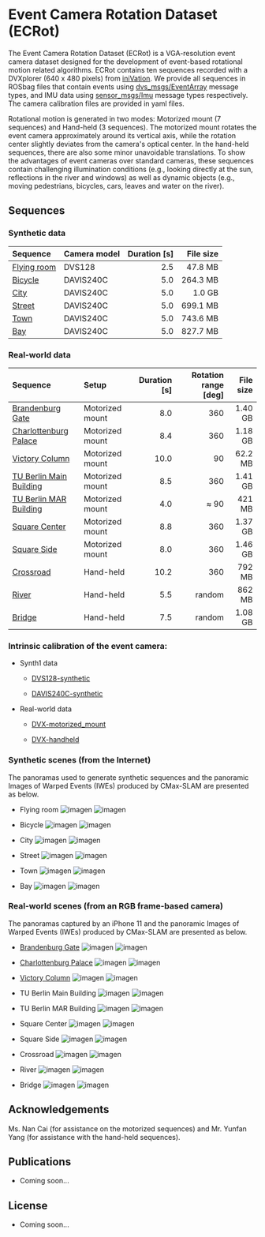 # Event Camera Rotation Dataset (ECRot)
The Event Camera Rotation Dataset (ECRot) is a VGA-resolution event camera dataset designed for the development of event-based rotational motion related algorithms. ECRot contains ten sequences recorded with a DVXplorer (640 x 480 pixels) from [iniVation](https://inivation.com/). We provide all sequences in ROSbag files that contain events using [dvs_msgs/EventArray](https://github.com/uzh-rpg/rpg_dvs_ros/blob/master/dvs_msgs/msg/EventArray.msg) message types, and IMU data using [sensor_msgs/Imu](http://docs.ros.org/en/api/sensor_msgs/html/msg/Imu.html) message types respectively. The camera calibration files are provided in yaml files.

Rotational motion is generated in two modes: Motorized mount (7 sequences) and Hand-held (3 sequences). The motorized mount rotates the event camera approximately around its vertical axis, while the rotation center slightly deviates from the camera's optical center. In the hand-held sequences, there are also some minor unavoidable translations. To show the advantages of event cameras over standard cameras, these sequences contain challenging illumination conditions (e.g., looking directly at the sun, reflections in the river and windows) as well as dynamic objects (e.g., moving pedestrians, bicycles, cars, leaves and water on the river).

<!-- An event camera dataset for rotational motion study

## News

- TODO -->


## Sequences

### Synthetic data

| Sequence | Camera model | Duration [s] | File size |
| :-----| :-----| ----: | ----: |
| [Flying room]() | DVS128 | 2.5 | 47.8 MB |
| [Bicycle]() | DAVIS240C | 5.0 | 264.3 MB |
| [City]() | DAVIS240C | 5.0 | 1.0 GB |
| [Street]() | DAVIS240C | 5.0 | 699.1 MB |
| [Town]() | DAVIS240C | 5.0 | 743.6 MB |
| [Bay]() | DAVIS240C | 5.0 | 827.7 MB |

### Real-world data

| Sequence | Setup | Duration [s] | Rotation range [deg] | File size |
| :-----| :-----| ----: | ----: | ----: |
| [Brandenburg Gate](https://drive.google.com/drive/folders/1k8C2ngoSKyy9yZOoFwEZWAGs2Utygz5Z?usp=share_link) | Motorized mount | 8.0 | 360 | 1.40 GB |
| [Charlottenburg Palace](https://drive.google.com/drive/folders/1_1tGqoZB4BnVk4Vt4OnlNTCKV4oXzWw1?usp=share_link) | Motorized mount | 8.4 | 360 | 1.18 GB |
| [Victory Column](https://drive.google.com/drive/folders/1MbKtWNnaJ_l4iKyW8M0FA6McqKv-X3nc?usp=share_link) | Motorized mount  | 10.0 | 90 | 62.2 MB |
| [TU Berlin Main Building](https://drive.google.com/drive/folders/1LSo-IyDAQdHpMJwYjzcVXaM6Yms-8X6k?usp=share_link) | Motorized mount | 8.5 | 360 | 1.41 GB |
| [TU Berlin MAR Building](https://drive.google.com/drive/folders/1uX4DrY5YoCCyEClXmNiE90_fpoZIrED6?usp=share_link) | Motorized mount | 4.0 | $\approx$ 90 | 421 MB |
| [Square Center](https://drive.google.com/drive/folders/18gVBZSuy2qbyLIwg0kNjVy3_1gkuslia?usp=share_link) | Motorized mount  | 8.8 | 360 | 1.37 GB |
| [Square Side](https://drive.google.com/drive/folders/14hbk54NcUG6uOrsdKqaOzDprQyaxyvNX?usp=share_link) | Motorized mount | 8.0 | 360 | 1.46 GB |
| [Crossroad](https://drive.google.com/file/d/1misnorq_iyK-uMfZWadDMu0RxF10dMN9/view?usp=share_link) | Hand-held | 10.2 | 360 | 792 MB |
| [River](https://drive.google.com/drive/folders/1USBO6u9tgF-YVMqNABKMDEQwa3peOlH5?usp=share_link) | Hand-held | 5.5 | random | 862 MB |
| [Bridge](https://drive.google.com/drive/folders/1BArPM4voy290iZDDwnoOaBlLZ-YdTQqH?usp=share_link) | Hand-held | 7.5 | random | 1.08 GB |

### Intrinsic calibration of the event camera:

- Synth1 data
  * [DVS128-synthetic]()

  * [DAVIS240C-synthetic]()

- Real-world data
  * [DVX-motorized_mount](https://drive.google.com/file/d/1NqmTqD_S-3Ff0YsgIvEJdnzrZ4Lu0lNy/view?usp=share_link)

  * [DVX-handheld](https://drive.google.com/file/d/1c12Y8s3klhSWhw8D5xvoi7zOqdrMDt4m/view?usp=share_link)

### Synthetic scenes (from the Internet)

The panoramas used to generate synthetic sequences and the panoramic Images of Warped Events (IWEs) produced by CMax-SLAM are presented as below.

- Flying room
![imagen](images/panoramas/synth_data/flyring_room.jpg)
![imagen](images/iwe/synth_data/flyring_room.png)

- Bicycle
![imagen](images/panoramas/synth_data/bicycle.jpg)
![imagen](images/iwe/synth_data/bicycle.png)

- City
![imagen](images/panoramas/synth_data/city.jpg)
![imagen](images/iwe/synth_data/city.png)

- Street
![imagen](images/panoramas/synth_data/street.jpg)
![imagen](images/iwe/synth_data/street.png)

- Town
![imagen](images/panoramas/synth_data/town.jpg)
![imagen](images/iwe/synth_data/town.png)

- Bay
![imagen](images/panoramas/synth_data/bay.jpg)
![imagen](images/iwe/synth_data/bay.png)

### Real-world scenes (from an RGB frame-based camera)

The panoramas captured by an iPhone 11 and the panoramic Images of Warped Events (IWEs) produced by CMax-SLAM are presented as below.

- [Brandenburg Gate](https://en.wikipedia.org/wiki/Brandenburg_Gate)
![imagen](images/panoramas/real_data/brandenburg_gate.jpg)
![imagen](images/iwe/real_data/brandenburg_gate.jpg)

- [Charlottenburg Palace](https://de.wikipedia.org/wiki/Schloss_Charlottenburg)
![imagen](images/panoramas/real_data/charlottenburg_palace.jpg)
![imagen](images/iwe/real_data/charlottenburg_palace.jpg)

- [Victory Column](https://en.wikipedia.org/wiki/Berlin_Victory_Column)
![imagen](images/panoramas/real_data/victory_column.jpg)
![imagen](images/iwe/real_data/victory_column.jpg)

- TU Berlin Main Building
![imagen](images/panoramas/real_data/tub_main_building.jpg)
![imagen](images/iwe/real_data/tub_main_building.jpg)

- TU Berlin MAR Building
![imagen](images/panoramas/real_data/tub_mar_building.jpg)
![imagen](images/iwe/real_data/tub_mar_building.jpg)

- Square Center
![imagen](images/panoramas/real_data/square_center.jpg)
![imagen](images/iwe/real_data/square_center.jpg)

- Square Side
![imagen](images/panoramas/real_data/square_side.jpg)
![imagen](images/iwe/real_data/square_side.jpg)

- Crossroad
![imagen](images/panoramas/real_data/crossroad.jpg)
![imagen](images/iwe/real_data/crossroad.jpg)

- River
![imagen](images/panoramas/real_data/river.jpg)
![imagen](images/iwe/real_data/river.jpg)

- Bridge
![imagen](images/panoramas/real_data/bridge.jpg)
![imagen](images/iwe/real_data/birdge.jpg)

## Acknowledgements
Ms. Nan Cai (for assistance on the motorized sequences) and Mr. Yunfan Yang (for assistance with the hand-held sequences).

## Publications

- Coming soon...

## License

- Coming soon...
